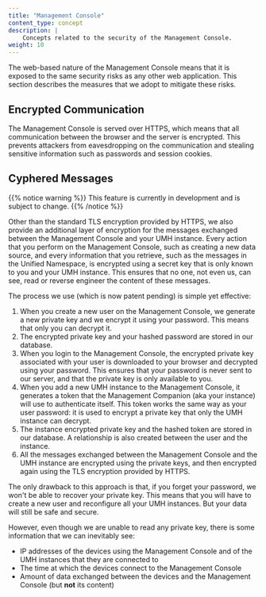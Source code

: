 ```yaml
---
title: "Management Console"
content_type: concept
description: |
    Concepts related to the security of the Management Console.
weight: 10
---
```


<!-- overview -->
The web-based nature of the Management Console means that it is exposed to the
same security risks as any other web application. This section describes the
measures that we adopt to mitigate these risks.

<!-- body -->

## Encrypted Communication

The Management Console is served over HTTPS, which means that all communication
between the browser and the server is encrypted. This prevents attackers from
eavesdropping on the communication and stealing sensitive information such as
passwords and session cookies.

## Cyphered Messages

{{% notice warning %}}
This feature is currently in development and is subject to change.
{{% /notice %}}

Other than the standard TLS encryption provided by HTTPS, we also provide an
additional layer of encryption for the messages exchanged between the Management
Console and your UMH instance.
Every action that you perform on the Management Console, such as creating a new
data source, and every information that you retrieve, such as the messages in
the Unified Namespace, is encrypted using a secret key that is only known to
you and your UMH instance. This ensures that no one, not even us, can see, read
or reverse engineer the content of these messages.

The process we use (which is now patent pending) is simple yet effective:

1. When you create a new user on the Management Console, we generate a new
   private key and we encrypt it using your password. This means that only you
   can decrypt it.
2. The encrypted private key and your hashed password are stored in our database.
3. When you login to the Management Console, the encrypted private key associated
   with your user is downloaded to your browser and decrypted using your
   password. This ensures that your password is never sent to our server, and
   that the private key is only available to you.
4. When you add a new UMH instance to the Management Console, it generates a
   token that the Management Companion (aka your instance) will use to
   authenticate itself. This token works the same way as your user password: it
   is used to encrypt a private key that only the UMH instance can decrypt.
5. The instance encrypted private key and the hashed token are stored in our
   database. A relationship is also created between the user and the instance.
6. All the messages exchanged between the Management Console and the UMH
   instance are encrypted using the private keys, and then encrypted again using
   the TLS encryption provided by HTTPS.

The only drawback to this approach is that, if you forget your password, we
won't be able to recover your private key. This means that you will have to
create a new user and reconfigure all your UMH instances. But your data will
still be safe and secure.

However, even though we are unable to read any private key, there is some information
that we can inevitably see:

- IP addresses of the devices using the Management Console and of the UMH instances
  that they are connected to
- The time at which the devices connect to the Management Console
- Amount of data exchanged between the devices and the Management Console (but
  **not** its content)

<!-- 
## Authentication

The Management Console lets you authenticate using SSO, which means that you
don't have to remember yet another password. You can just login using your
existing company credentials.
-->
